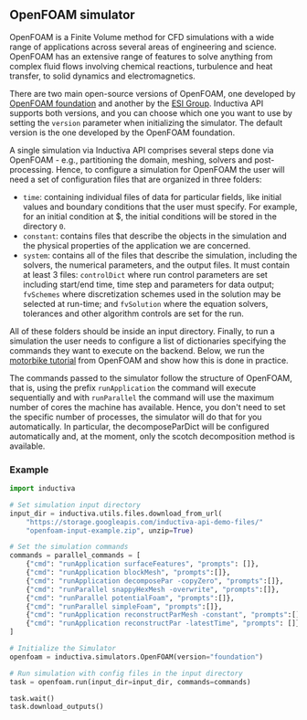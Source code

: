 ## OpenFOAM simulator

OpenFOAM is a Finite Volume method for CFD simulations with a wide range of applications across several areas of engineering and science. OpenFOAM has an extensive
range of features to solve anything from complex fluid flows involving chemical reactions, turbulence and heat transfer, to solid dynamics and electromagnetics.

There are two main open-source versions of OpenFOAM, one developed by [OpenFOAM foundation](https://openfoam.org/) and another by the [ESI Group](https://www.openfoam.com/). Inductiva API supports both versions, and you can choose which one you want to use by setting the `version` parameter when initializing the simulator. The default version is the one developed by the OpenFOAM foundation.

A single simulation via Inductiva API comprises several steps done via OpenFOAM - e.g., partitioning the domain, meshing, solvers and post-processing. Hence, to configure a simulation for OpenFOAM the user will need a set of configuration files that are organized in three folders:
- `time`: containing individual files of data for particular fields, like initial values and boundary conditions that the user must specify. For example, for an initial condition at $, the initial conditions will be stored in the directory `0`.
- `constant`: contains files that describe the objects in the simulation and the physical properties of the application we are concerned.
- `system`: contains all of the files that describe the simulation, including the solvers, the numerical parameters, and the output files. It must contain at least 3 files: `controlDict` where run control parameters are set including start/end time, time step and parameters for data output; `fvSchemes` where discretization schemes used in the solution may be selected at run-time; and `fvSolution` where the equation solvers, tolerances and other algorithm controls are set for the run.

All of these folders should be inside an input directory. Finally, to run a simulation the user needs to configure a list of dictionaries specifying the commands they want to execute on the backend. Below, we run the [motorbike tutorial](https://github.com/OpenFOAM/OpenFOAM-8/tree/master/tutorials/incompressible/simpleFoam/motorBike) from OpenFOAM and show how this is done in practice.

The commands passed to the simulator follow the structure of OpenFOAM, that is, using the prefix `runApplication` the command will execute sequentially and with `runParallel` the command will use the maximum number of cores the machine has available. Hence, you don't need to set the specific number of processes, the simulator will do that for you automatically. In particular, the decomposeParDict will be configured automatically and, at the moment, only the scotch decomposition method is available.

### Example 

````python
import inductiva

# Set simulation input directory
input_dir = inductiva.utils.files.download_from_url(
    "https://storage.googleapis.com/inductiva-api-demo-files/"
    "openfoam-input-example.zip", unzip=True)

# Set the simulation commands
commands = parallel_commands = [
    {"cmd": "runApplication surfaceFeatures", "prompts": []},
    {"cmd": "runApplication blockMesh", "prompts":[]},
    {"cmd": "runApplication decomposePar -copyZero", "prompts":[]},
    {"cmd": "runParallel snappyHexMesh -overwrite", "prompts":[]},
    {"cmd": "runParallel potentialFoam", "prompts":[]},
    {"cmd": "runParallel simpleFoam", "prompts":[]},
    {"cmd": "runApplication reconstructParMesh -constant", "prompts":[]},
    {"cmd": "runApplication reconstructPar -latestTime", "prompts": []}
]

# Initialize the Simulator
openfoam = inductiva.simulators.OpenFOAM(version="foundation")

# Run simulation with config files in the input directory
task = openfoam.run(input_dir=input_dir, commands=commands)

task.wait()
task.download_outputs()
````